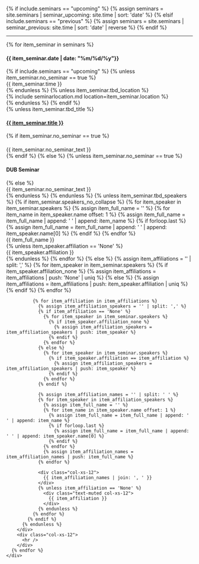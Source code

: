 {% if include.seminars == "upcoming" %}
  {% assign seminars = site.seminars | seminar_upcoming: site.time | sort: 'date' %}
{% elsif include.seminars == "previous" %}
  {% assign seminars = site.seminars | seminar_previous: site.time | sort: 'date' | reverse %}
{% endif %}

<html>
  <section>
    <div class="row">
        <div class="col-xs-12">
          <hr />
        </div>
      {% for item_seminar in seminars %}
        <div class="col-md-3">
          <div class="col-xs-12">
            <h4 class="tableheading">
              {{ item_seminar.date | date: "%m/%d/%y"}}
            </h4>
          </div>
          {% if include.seminars == "upcoming" %}
            {% unless item_seminar.no_seminar == true %}
              <div class="col-xs-12">
                {{ item_seminar.time }}
              </div>
            {% endunless %}
            {% unless item_seminar.tbd_location %}
              <div class="col-xs-12">
                {% include seminarlocation.md location=item_seminar.location %}
              </div>
            {% endunless %}
          {% endif %}
        </div>
        <div class="col-md-9">
          {% unless item_seminar.tbd_title %}
            <div class="col-xs-12">
                <h4 class="tableheading">
                  <a href="{{ item_seminar.url }}">{{ item_seminar.title }}</a>
                </h4>
            </div>
            {% if item_seminar.no_seminar == true %}
              <div class="col-xs-12 text-muted no-seminar" style="margin-top: 20px">
                {{ item_seminar.no_seminar_text }}
              </div>
            {% endif %}
          {% else %}
            {% unless item_seminar.no_seminar == true %}
              <div class="col-xs-12">
                <h4 class="tableheading">DUB Seminar</h4>
              </div>
            {% else %}
              <div class="col-xs-12 tableheading text-muted no-seminar">
                {{ item_seminar.no_seminar_text }}
              </div>
            {% endunless %}
          {% endunless %}
          {% unless item_seminar.tbd_speakers %}
            {% if item_seminar.speakers_no_collapse %}
              {% for item_speaker in item_seminar.speakers %}
                {% assign item_full_name = '' %}
                {% for item_name in item_speaker.name offset: 1 %}
                  {% assign item_full_name = item_full_name | append: ' ' | append: item_name %}
                  {% if forloop.last %}
                    {% assign item_full_name = item_full_name | append: ' ' | append: item_speaker.name[0] %}
                  {% endif %}
                {% endfor %}
                <div class="col-xs-12">
                  {{ item_full_name }}
                </div>
                {% unless item_speaker.affiliation == 'None' %}
                  <div class="text-muted col-xs-12">
                    {{ item_speaker.affiliation }}
                  </div>
                {% endunless %}
              {% endfor %}
            {% else %}
              {% assign item_affiliations = '' | split: ',' %}
              {% for item_speaker in item_seminar.speakers %}
                {% if item_speaker.affiliation_none %}
                  {% assign item_affiliations = item_affiliations | push: 'None' | uniq %}
                {% else %}
                  {% assign item_affiliations = item_affiliations | push: item_speaker.affiliation | uniq %}
                {% endif %}
              {% endfor %}
            
              {% for item_affiliation in item_affiliations %}
                {% assign item_affiliation_speakers = '' | split: ',' %}
                {% if item_affiliation == 'None' %}
                  {% for item_speaker in item_seminar.speakers %}
                    {% if item_speaker.affiliation_none %}
                      {% assign item_affiliation_speakers = item_affiliation_speakers | push: item_speaker %}
                    {% endif %}
                  {% endfor %}
                {% else %}
                  {% for item_speaker in item_seminar.speakers %}
                    {% if item_speaker.affiliation == item_affiliation %}
                      {% assign item_affiliation_speakers = item_affiliation_speakers | push: item_speaker %}
                    {% endif %}
                  {% endfor %}
                {% endif %}

                {% assign item_affiliation_names = '' | split: ' ' %}
                {% for item_speaker in item_affiliation_speakers %}
                  {% assign item_full_name = '' %}
                  {% for item_name in item_speaker.name offset: 1 %}
                    {% assign item_full_name = item_full_name | append: ' ' | append: item_name %}
                    {% if forloop.last %}
                      {% assign item_full_name = item_full_name | append: ' ' | append: item_speaker.name[0] %}
                    {% endif %}
                  {% endfor %}
                  {% assign item_affiliation_names = item_affiliation_names | push: item_full_name %}
                {% endfor %}
              
                <div class="col-xs-12">
                  {{ item_affiliation_names | join: ', ' }}
                </div>
                {% unless item_affiliation == 'None' %}
                  <div class="text-muted col-xs-12">
                    {{ item_affiliation }}
                  </div>
                {% endunless %}
              {% endfor %}
            {% endif %}
          {% endunless %}
        </div>
        <div class="col-xs-12">
          <hr />
        </div>
      {% endfor %}
    </div>
  </section>
</html>
